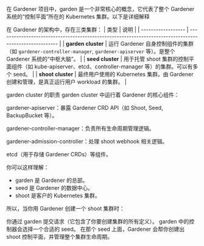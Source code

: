 

在 Gardener 项目中，garden 是一个非常核心的概念，它代表了整个 Gardener 系统的“控制平面”所在的 Kubernetes 集群。以下是详细解释

在 Gardener 的架构中，存在三类集群：
| 类型                 | 说明                                                                                                     |
| ------------------ | ------------------------------------------------------------------------------------------------------ |
| **garden cluster** | 运行 Gardener 自身控制组件的集群（如 `gardener-controller-manager`, `gardener-apiserver` 等）。是整个 Gardener 系统的“中枢大脑”。 |
| **seed cluster**   | 用于托管 shoot 集群的控制平面组件（如 kube-apiserver、etcd、controller-manager 等）的集群。可以有多个 seed。                        |
| **shoot cluster**  | 最终用户使用的 Kubernetes 集群。由 Gardener 创建和管理，是真正运行用户 workload 的集群。                                           |

garden cluster 的职责
garden cluster 中运行着 Gardener 的核心组件：

gardener-apiserver：暴露 Gardener CRD API（如 Shoot, Seed, BackupBucket 等）。

gardener-controller-manager：负责所有生命周期管理逻辑。

gardener-admission-controller：处理 shoot webhook 相关逻辑。

etcd（用于存储 Gardener CRDs）等组件。

你可以这样理解：

- garden 是 Gardener 的总部。
- seed 是 Gardener 的数据中心。
- shoot 是客户的 Kubernetes 集群。

所以，当你用 Gardener 创建一个 shoot 集群时：

你通过 garden 提交请求（它包含了你要创建集群的所有定义）。
garden 中的控制器会选择一个合适的 seed。
在那个 seed 上面，Gardener 会帮你创建出 shoot 控制平面，并管理整个集群生命周期。